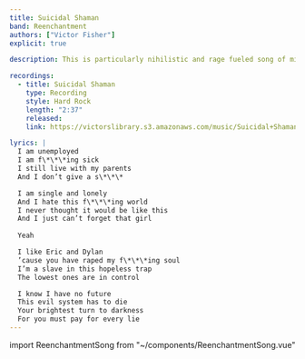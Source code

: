 ```yaml
---
title: Suicidal Shaman
band: Reenchantment
authors: ["Victor Fisher"]
explicit: true

description: This is particularly nihilistic and rage fueled song of mine.

recordings:
  - title: Suicidal Shaman
    type: Recording
    style: Hard Rock
    length: "2:37"
    released: 
    link: https://victorslibrary.s3.amazonaws.com/music/Suicidal+Shaman/Suicidal+Shaman.mp3

lyrics: |
  I am unemployed
  I am f\*\*\*ing sick
  I still live with my parents
  And I don’t give a s\*\*\*

  I am single and lonely
  And I hate this f\*\*\*ing world
  I never thought it would be like this
  And I just can’t forget that girl
  
  Yeah

  I like Eric and Dylan
  ’cause you have raped my f\*\*\*ing soul
  I’m a slave in this hopeless trap
  The lowest ones are in control

  I know I have no future
  This evil system has to die
  Your brightest turn to darkness
  For you must pay for every lie
---
```


import ReenchantmentSong from "~/components/ReenchantmentSong.vue"

<ReenchantmentSong :songData="$frontmatter" />
